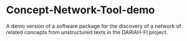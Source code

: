 # Concept-Network-Tool-demo
A demo version of a software package for the discovery of a network of related concepts from unstructured texts in the DARIAH-FI project.
